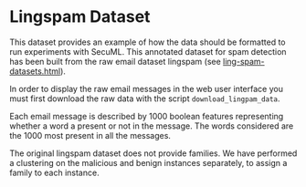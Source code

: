 # Lingspam Dataset

This dataset provides an example of how the data should be formatted to run experiments with SecuML. This annotated dataset for spam detection has been built from the raw email dataset lingspam (see [ling-spam-datasets.html](http://csmining.org/index.php/ling-spam-datasets.html)).

In order to display the raw email messages in the web user interface you must first download the raw data with the script `download_lingpam_data`.

Each email message is described by 1000 boolean features representing whether a word a present or not in the message. The words considered are the 1000 most present in all the messages.

The original lingspam dataset does not provide families. We have performed a clustering on the malicious and benign instances separately,
to assign a family to each instance.
